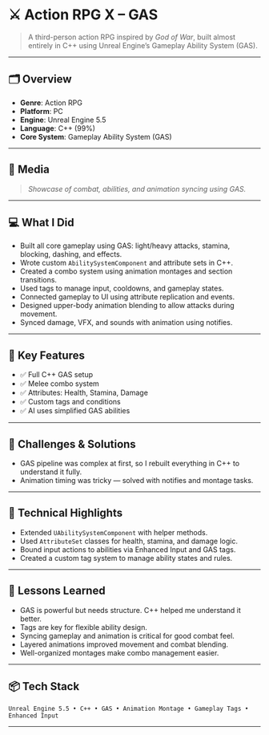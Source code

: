 # ⚔️ Action RPG X – GAS

> A third-person action RPG inspired by *God of War*, built almost entirely in C++ using Unreal Engine’s Gameplay Ability System (GAS).

---

## 🗂 Overview

- **Genre**: Action RPG
- **Platform**: PC
- **Engine**: Unreal Engine 5.5
- **Language**: C++ (99%)
- **Core System**: Gameplay Ability System (GAS)

---

## 📸 Media

> *Showcase of combat, abilities, and animation syncing using GAS.*

---

## 💻 What I Did

- Built all core gameplay using GAS: light/heavy attacks, stamina, blocking, dashing, and effects.
- Wrote custom `AbilitySystemComponent` and attribute sets in C++.
- Created a combo system using animation montages and section transitions.
- Used tags to manage input, cooldowns, and gameplay states.
- Connected gameplay to UI using attribute replication and events.
- Designed upper-body animation blending to allow attacks during movement.
- Synced damage, VFX, and sounds with animation using notifies.

---

## 🔧 Key Features

- ✅ Full C++ GAS setup
- ✅ Melee combo system
- ✅ Attributes: Health, Stamina, Damage
- ✅ Custom tags and conditions
- ✅ AI uses simplified GAS abilities

---

## 🧪 Challenges & Solutions

- GAS pipeline was complex at first, so I rebuilt everything in C++ to understand it fully.
- Animation timing was tricky — solved with notifies and montage tasks.

---

## 🔬 Technical Highlights

- Extended `UAbilitySystemComponent` with helper methods.
- Used `AttributeSet` classes for health, stamina, and damage logic.
- Bound input actions to abilities via Enhanced Input and GAS tags.
- Created a custom tag system to manage ability states and rules.

---

## 🧠 Lessons Learned

- GAS is powerful but needs structure. C++ helped me understand it better.
- Tags are key for flexible ability design.
- Syncing gameplay and animation is critical for good combat feel.
- Layered animations improved movement and combat blending.
- Well-organized montages make combo management easier.

---

## 📦 Tech Stack

`Unreal Engine 5.5 • C++ • GAS • Animation Montage • Gameplay Tags • Enhanced Input`

---
